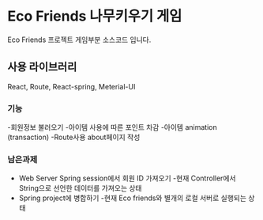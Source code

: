 # Eco Friends 나무키우기 게임

Eco Friends 프로젝트 게임부분 소스코드 입니다.

## 사용 라이브러리

React, Route, React-spring, Meterial-UI

### 기능

-회원정보 불러오기
-아이템 사용에 따른 포인트 차감
-아이템 animation (transaction)
-Route사용 about페이지 작성

### 남은과제
- Web Server Spring session에서 회원 ID 가져오기
   -현재 Controller에서 String으로 선언한 데이터를 가져오는 상태
- Spring project에 병합하기
   -현재 Eco friends와 별개의 로컬 서버로 실행되는 상태

